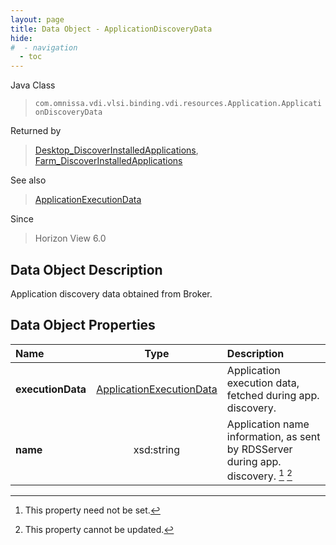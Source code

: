 ```yaml
---
layout: page
title: Data Object - ApplicationDiscoveryData
hide:
#  - navigation
  - toc
---
```






Java Class
> `com.omnissa.vdi.vlsi.binding.vdi.resources.Application.ApplicationDiscoveryData`

Returned by
> [Desktop_DiscoverInstalledApplications](vdi.resources.Desktop.md#discoverInstalledApplications), [Farm_DiscoverInstalledApplications](vdi.resources.Farm.md#discoverInstalledApplications)

See also
> [ApplicationExecutionData](vdi.resources.Application.ApplicationExecutionData.md)

Since
> Horizon View 6.0


## Data Object Description

Application discovery data obtained from Broker.

## Data Object Properties

 Name | Type | Description
:---|:---:|:---
**executionData**| [ApplicationExecutionData](vdi.resources.Application.ApplicationExecutionData.md)|  Application execution data, fetched during app. discovery.
**name**|  xsd:string|  Application name information, as sent by RDSServer during app. discovery. [^1] [^2]


 


[^1]: This property need not be set.
[^2]: This property cannot be updated.